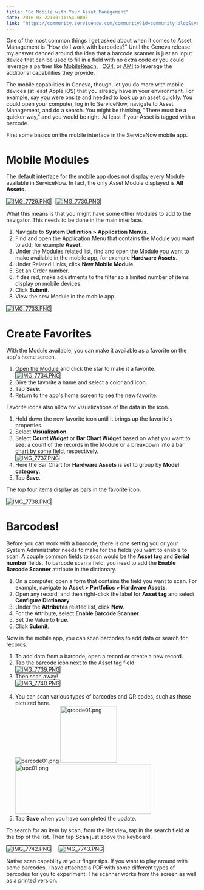 ```yaml
---
title: "Go Mobile with Your Asset Management"
date: 2016-03-22T08:11:54.000Z
link: "https://community.servicenow.com/community?id=community_blog&sys_id=5c2ee26ddbd0dbc01dcaf3231f9619ec"
---
```

<p>One of the most common things I get asked about when it comes to Asset Management is "How do I work with barcodes?" Until the Geneva release my answer danced around the idea that a barcode scanner is just an input device that can be used to fill in a field with no extra code or you could leverage a partner like <a title="obilereach.com/" href="https://mobilereach.com/">MobileReach</a>,   <a title="ww.cg4assettracking.com/" href="https://www.cg4assettracking.com/">CG4</a>, or <a title="w.amitracks.com/" href="http://www.amitracks.com/">AMI</a> to leverage the additional capabilities they provide.</p><p></p><p>The mobile capabilities in Geneva, though, let you do more with mobile devices (at least Apple iOS) that you already have in your environment. For example, say you were onsite and needed to look up an asset quickly. You could open your computer, log in to ServiceNow, navigate to Asset Management, and do a search. You might be thinking, "There must be a quicker way," and you would be right. At least if your Asset is tagged with a barcode.</p><p></p><p>First some basics on the mobile interface in the ServiceNow mobile app.</p><h1>Mobile Modules</h1><p>The default interface for the mobile app does not display every Module available in ServiceNow. In fact, the only Asset Module displayed is <strong>All Assets</strong>.</p><p></p><p><img   alt="IMG_7729.PNG" class="image-1 jive-image" src="8b5285c6db50130468c1fb651f9619a3.iix" style="height: auto; border: #000 solid 1px;"/>   <img   alt="IMG_7730.PNG" class="image-2 jive-image" src="d5af1842db5057049c9ffb651f9619b5.iix" style="height: auto; border: #000 solid 1px;"/></p><p></p><p>What this means is that you might have some other Modules to add to the navigator. This needs to be done in the main interface.</p><p></p><ol><li>Navigate to <strong>System Definition &gt; Application Menus</strong>.</li><li>Find and open the Application Menu that contains the Module you want to add, for example <strong>Asset</strong>.</li><li>Under the Modules related list, find and open the Module you want to make available in the mobile app, for example <strong>Hardware Assets</strong>.</li><li>Under Related Links, click <strong>New Mobile Module</strong>.</li><li>Set an Order number.</li><li>If desired, make adjustments to the filter so a limited number of items display on mobile devices.</li><li>Click <strong>Submit</strong>.</li><li>View the new Module in the mobile app.</li></ol><p><img   alt="IMG_7733.PNG" class="image-3 jive-image" src="7190c04adb94db048c8ef4621f96190a.iix" style="height: auto; border: #000 solid 1px;"/></p><h1>Create Favorites</h1><p>With the Module available, you can make it available as a favorite on the app's home screen.</p><ol><li>Open the Module and click the star to make it a favorite.<br/><img   alt="IMG_7734.PNG" class="image-5 jive-image" src="1c126102db1cd304b322f4621f9619cf.iix" style="height: auto; border: #000 solid 1px;"/></li><li>Give the favorite a name and select a color and icon.</li><li>Tap <strong>Save</strong>.</li><li>Return to the app's home screen to see the new favorite.</li></ol><p></p><p>Favorite icons also allow for visualizations of the data in the icon.</p><ol><li>Hold down the new favorite icon until it brings up the favorite's properties.</li><li>Select <strong>Visualization</strong>.</li><li>Select <strong>Count Widget</strong> or <strong>Bar Chart Widget</strong> based on what you want to see: a count of the records in the Module or a breakdown into a bar chart by some field, respectively.<br/><img   alt="IMG_7737.PNG" class="image-6 jive-image" src="c1dc34c6dbdcdfc068c1fb651f9619a6.iix" style="height: auto; border: #000 solid 1px;"/></li><li>Here the Bar Chart for <strong>Hardware Assets</strong> is set to group by <strong>Model category</strong>.</li><li>Tap <strong>Save</strong>.</li></ol><p>The top four items display as bars in the favorite icon.</p><p><img   alt="IMG_7738.PNG" class="image-7 jive-image" src="41be900adb1057049c9ffb651f9619f8.iix" style="height: auto; border: #000 solid 1px;"/></p><h1>Barcodes!</h1><p>Before you can work with a barcode, there is one setting you or your System Administrator needs to make for the fields you want to enable to scan. A couple common fields to scan would be the <strong>Asset tag</strong> and <strong>Serial number</strong> fields. To barcode scan a field, you need to add the <strong>Enable Barcode Scanner</strong> attribute in the dictionary.</p><ol><li>On a computer, open a form that contains the field you want to scan. For example, navigate to <strong>Asset &gt; Portfolios &gt; Hardware Assets</strong>.</li><li>Open any record, and then right-click the label for <strong>Asset tag</strong> and select <strong>Configure Dictionary</strong>.</li><li>Under the <strong>Attributes</strong> related list, click <strong>New</strong>.</li><li>For the Attribute, select <strong>Enable Barcode Scanner</strong>.</li><li>Set the Value to <strong>true</strong>.</li><li>Click <strong>Submit</strong>.</li></ol><p></p><p>Now in the mobile app, you can scan barcodes to add data or search for records.</p><p></p><ol><li>To add data from a barcode, open a record or create a new record.</li><li>Tap the barcode icon next to the Asset tag field.<br/><img   alt="IMG_7739.PNG" class="image-8 jive-image" src="604c7b75dbd01304b322f4621f9619ff.iix" style="height: auto; border: #000 solid 1px;"/></li><li>Then scan away!<br/><img   alt="IMG_7740.PNG" class="image-9 jive-image" src="1cd0e98edb9c1b04ed6af3231f961999.iix" style="height: auto; border: #000 solid 1px;"/><br/><br/></li><li>You can scan various types of barcodes and QR codes, such as those pictured here.<br/><img   alt="barcode01.png" class="image-12 jive-image" src="60d0404edb58d3041dcaf3231f96194b.iix" style="height: auto;"/> <img   alt="qrcode01.png" class="image-13 jive-image" height="149" src="858369c6db1cd304b322f4621f9619bb.iix" style="width: 149px; height: 149px;" width="149"/>   <img   alt="upc01.png" class="image-14 jive-image" height="132" src="b75289cadbd09f048c8ef4621f96194b.iix" style="width: 357px; height: 131.635px;" width="357"/></li><li>Tap <strong>Save</strong> when you have completed the update.</li></ol><p></p><p>To search for an item by scan, from the list view, tap in the search field at the top of the list. Then tap <strong>Scan</strong> just above the keyboard.</p><p><img   alt="IMG_7742.PNG" class="image-10 jive-image" src="307bfccedb101b04ed6af3231f96192b.iix" style="height: auto; border: #000 solid 1px;"/>     <img   alt="IMG_7743.PNG" class="image-11 jive-image" src="2dc99046db185304b322f4621f961998.iix" style="height: auto; border: #000 solid 1px;"/></p><p></p><p>Native scan capability at your finger tips. If you want to play around with some barcodes, I have attached a PDF with some different types of barcodes for you to experiment. The scanner works from the screen as well as a printed version.</p>